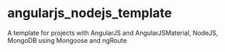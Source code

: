 # angularjs_nodejs_template
A template for projects with AngularJS and AngularJSMaterial, NodeJS, MongoDB using Mongoose and ngRoute
